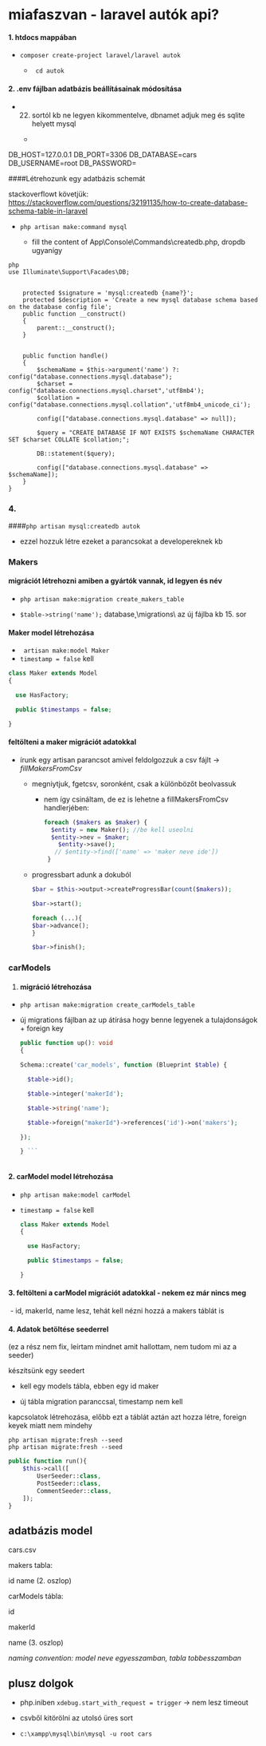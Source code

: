 # miafaszvan - laravel autók api?

####  1. htdocs mappában

   - ``` composer create-project laravel/laravel autok ```


      - ``` cd autok```

#### 2. .env fájlban adatbázis beállításainak módosítása

   - 22. sortól kb ne legyen kikommentelve, dbnamet adjuk meg és sqlite helyett mysql
	 - ``` php
DB_HOST=127.0.0.1
DB_PORT=3306
DB_DATABASE=cars
DB_USERNAME=root
DB_PASSWORD= 

####Létrehozunk egy adatbázis schemát

   stackoverflowt követjük: https://stackoverflow.com/questions/32191135/how-to-create-database-schema-table-in-laravel
   
   - ``` php artisan make:command mysql ```
   
   
      - fill the content of App\Console\Commands\createdb.php, dropdb ugyanígy
   
```
php
use Illuminate\Support\Facades\DB;


    protected $signature = 'mysql:createdb {name?}';
    protected $description = 'Create a new mysql database schema based on the database config file';
    public function __construct()
    {
        parent::__construct();
    }


    public function handle()
    {
        $schemaName = $this->argument('name') ?: config("database.connections.mysql.database");
        $charset = config("database.connections.mysql.charset",'utf8mb4');
        $collation = config("database.connections.mysql.collation",'utf8mb4_unicode_ci');

        config(["database.connections.mysql.database" => null]);

        $query = "CREATE DATABASE IF NOT EXISTS $schemaName CHARACTER SET $charset COLLATE $collation;";

        DB::statement($query);

        config(["database.connections.mysql.database" => $schemaName]);
    }
}
``` 





### 4. 

 ####` php artisan mysql:createdb autok `

   - ezzel hozzuk létre ezeket a parancsokat a developereknek kb

     


### Makers



####  migrációt létrehozni amiben a gyártók vannak, id legyen és név

   - ``` php artisan make:migration create_makers_table ```

   - ``` $table->string('name'); ``` database˛\migrations\ az új fájlba kb 15. sor

     
#### Maker model létrehozása

   - ``` artisan make:model Maker```
   - ```timestamp = false``` kell

   ``` php
   class Maker extends Model
   {
   
     use HasFactory;
   
     public $timestamps = false;
   
   }
   ```
   
   
   
#### feltölteni a maker migrációt adatokkal

- írunk egy artisan parancsot amivel feldolgozzuk a csv fájlt -> *fillMakersFromCsv*
  - megniytjuk, fgetcsv, soronként, csak a különbözőt beolvassuk
  
    - nem így csináltam, de ez is lehetne a fillMakersFromCsv handlerjében:
  
      ``` php
      foreach ($makers as $maker) {
      	$entity = new Maker(); //be kell useolni
      	$entity->nev = $maker;
          $entity->save();
         // $entity->find(['name' => 'maker neve ide'])
       }
      ```
  
  - progressbart adunk a dokuból
  
    ```php
    $bar = $this->output->createProgressBar(count($makers));
    
    $bar->start();
    
    foreach (...){
    $bar->advance();
    }
    
    $bar->finish();
    ```
  



### carModels 

1. #### migráció létrehozása

- ```php artisan make:migration create_carModels_table```
- új migrations fájlban az up átírása hogy benne legyenek a tulajdonságok + foreign key

	``` php
  public function up(): void
  {
  
    Schema::create('car_models', function (Blueprint $table) {
  
      $table->id();
  
      $table->integer('makerId');
  
      $table->string('name');
  
      $table->foreign("makerId")->references('id')->on('makers');
  
    });
  
  } ```



#### 2. carModel model létrehozása

-  ```php artisan make:model carModel```

- ```timestamp = false``` kell

  ``` php
  class Maker extends Model
  {
  
    use HasFactory;
  
    public $timestamps = false;
  
  }
  ```

#### 3. feltölteni a carModel migrációt adatokkal - nekem ez már nincs meg

​	- id, makerId, name lesz, tehát kell nézni hozzá a makers táblát is

#### 4. Adatok betöltése seederrel

(ez a rész nem fix, leírtam mindnet amit hallottam, nem tudom mi az a seeder)

készítsünk egy seedert

- kell egy models tábla, ebben egy id maker

- új tábla migration paranccsal, timestamp nem kell



kapcsolatok létrehozása, előbb ezt a táblát aztán azt hozza létre, foreign keyek miatt nem mindehy

``` 
php artisan migrate:fresh --seed
php artisan migrate:fresh --seed
```

```php
public function run(){
    $this->call([
        UserSeeder::class,
        PostSeeder::class,
        CommentSeeder::class,
    ]);
}
```











## adatbázis model

cars.csv



makers tabla:

id
name (2. oszlop)



carModels tábla:

id

makerId

name (3. oszlop)



*naming convention: model neve egyesszamban, tabla tobbesszamban*











## plusz dolgok

- php.iniben
  ```xdebug.start_with_request = trigger``` -> nem lesz timeout

- csvből kitörölni az utolsó üres sort

- ```c:\xampp\mysql\bin\mysql -u root cars```
